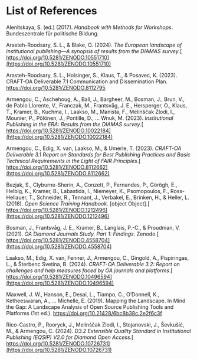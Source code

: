 # List of References


Alenitskaya, S. (ed.) (2017). _Handbook with Methods for Workshops_. Bundeszentrale für politische Bildung.

Arasteh-Roodsary, S. L., & Blake, O. (2024). _The European landscape of institutional publishing—A synopsis of results from the DIAMAS survey_.[ https://doi.org/10.5281/ZENODO.10551710](https://doi.org/10.5281/ZENODO.10551710)

Arasteh-Roodsary, S. L., Holsinger, S., Klaus, T., & Posavec, K. (2023). CRAFT-OA Deliverable 7.1 Communication and Dissemination Plan. https://doi.org/10.5281/ZENODO.8112795

Armengou, C., Aschehoug, A., Ball, J., Bargheer, M., Bosman, J., Brun, V., de Pablo Llorente, V., Franczak, M., Frantsvåg, J. E., Hersperger, O., Klaus, T., Kramer, B., Kuchma, I., Laakso, M., Manista, F., Melinščak Zlodi, I., Mounier, P., Pölönen, J., Pontille, D., … Wnuk, M. (2023). _Institutional Publishing in the ERA: Results from the DIAMAS survey_.[ https://doi.org/10.5281/ZENODO.10022184](https://doi.org/10.5281/ZENODO.10022184)

Armengou, C., Edig, X. van, Laakso, M., & Umerle, T. (2023). _CRAFT-OA Deliverable 3.1 Report on Standards for Best Publishing Practices and Basic Technical Requirements in the Light of FAIR Principles_.[ https://doi.org/10.5281/ZENODO.8112662](https://doi.org/10.5281/ZENODO.8112662)

Bezjak, S., Clyburne-Sherin, A., Conzett, P., Fernandes, P., Görögh, E., Helbig, K., Kramer, B., Labastida, I., Niemeyer, K., Psomopoulos, F., Ross-Hellauer, T., Schneider, R., Tennant, J., Verbakel, E., Brinken, H., & Heller, L. (2018). _Open Science Training Handbook_. \[object Object].[ https://doi.org/10.5281/ZENODO.1212496](https://doi.org/10.5281/ZENODO.1212496)

Bosman, J., Frantsvåg, J. E., Kramer, B., Langlais, P.-C., & Proudman, V. (2021). _OA Diamond Journals Study. Part 1: Findings_. Zenodo.[ https://doi.org/10.5281/ZENODO.4558704](https://doi.org/10.5281/ZENODO.4558704)

Laakso, M., Edig, X. van, Fenner, J., Armengou, C., Gingold, A., Pispiringas, L., & Šterbenc Svetina, B. (2024). _CRAFT-OA Deliverable 3.2: Report on challenges and help measures faced by OA journals and platforms_.[ https://doi.org/10.5281/ZENODO.10496594](https://doi.org/10.5281/ZENODO.10496594)

Maxwell, J. W., Hanson, E., Desai, L., Tiampo, C., O’Donnell, K., Ketheeswaran, A., … Michelle, E. (2019). Mapping the Landscape. In Mind the Gap: A Landscape Analysis of Open Source Publishing Tools and Platforms (1st ed.). https://doi.org/10.21428/6bc8b38c.2e2f6c3f

Rico-Castro, P., Rooryck, J., Melinščak Zlodi, I., Stojanovski, J., Ševkušić, M., & Armengou, C. (2024). _D3.2 Extensible Quality Standard in Institutional Publishing (EQSIP) V2.0 for Diamond Open Access_.[ https://doi.org/10.5281/ZENODO.10726731](https://doi.org/10.5281/ZENODO.10726731)
